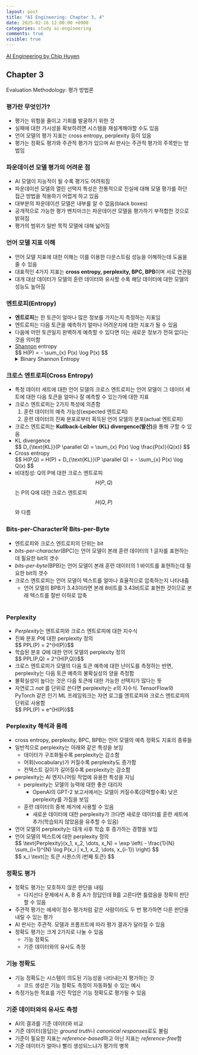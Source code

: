 ```yaml
---
layout: post
title: "AI Engineering: Chapter 3, 4"
date: 2025-02-16 12:00:00 +0900
categories: study ai-engineering
comments: true
visible: true
---
```

[AI Engineering by Chip Huyen](https://www.oreilly.com/library/view/ai-engineering/9781098166298/)

## Chapter 3
Evaluation Methodology: 평가 방법론

### 평가란 무엇인가?
- 평가는 위험을 줄이고 기회를 발굴하기 위한 것
- 실패에 대한 가시성을 확보하려면 시스템을 재설계해야할 수도 있음
- 언어 모델의 평가 지표는 cross entropy, perplexity 등이 있음
- 평가는 정확도 평가와 주관적 평가가 있으며 AI 판사는 주관적 평가의 주목받는 방법임

### 파운데이션 모델 평가의 어려운 점
- AI 모델이 지능적이 될 수록 평가도 어려워짐
- 파운데이션 모델의 열린 선택지 특성은 전통적으로 진실에 대해 모델 평가를 하던 접근 방법을 적용하기 어렵게 하고 있음
- 대부분의 파운데이션 모델은 내부를 알 수 없음(black boxes)
- 공개적으로 가능한 평가 벤치마크는 파운데이션 모델을 평가하기 부적합한 것으로 밝혀짐
- 평가의 범위가 일반 목적 모델에 대해 넓어짐

### 언어 모델 지표 이해
- 언어 모델 지표에 대한 이해는 이를 이용한 다운스트림 성능을 이해하는데 도움을 줄 수 있음
- 대표적인 4가지 지표는 <strong>cross entropy, perplexity, BPC, BPB</strong>이며 서로 연관됨
- 대개 대상 데이터가 모델의 훈련 데이터와 유사할 수록 해당 데이터에 대한 모델의 성능도 높아짐

### 엔트로피(Entropy)
- **엔트로피**는 한 토큰이 얼마나 많은 정보를 가지는지 측정하는 지표임
- 엔트로피는 다음 토큰을 예측하기 얼마나 어려운지에 대한 지표가 될 수 있음
- 다음에 어떤 토큰일지 완벽하게 예측할 수 있다면 이는 새로운 정보가 전혀 없다는 것을 의미함
- <a href="https://en.wikipedia.org/wiki/Claude_Shannon" title="정보 이론의 아버지">Shannon</a> entropy<br/>
    <div>$$ H(P) = - \sum_{x} P(x) \log P(x) $$</div>
    <details>
    <summary>Binary Shannon Entropy</summary>
    <img src="{{ "/assets/img/posts/study/ai-engineering/binary-shannon-entropy.png" | relative_url }}" width="440px"/>
    </details>

### 크로스 엔트로피(Cross Entropy)
- 특정 데이터 세트에 대한 언어 모델의 크로스 엔트로피는 언어 모델이 그 데이터 세트에 대한 다음 토큰을 얼마나 잘 예측할 수 있는가에 대한 지표
- 크로스 엔트로피는 2가지 특성에 의존함
    1. 훈련 데이터의 예측 가능성(expected 엔트로피)
    2. 훈련 데이터의 진짜 분포로부터 획득된 언어 모델의 분포(actual 엔트로피)
- 크로스 엔트로피는 <strong>Kullback-Leibler (KL) divergence(발산)</strong>을 통해 구할 수 있음
- KL divergence<br/>
    <div>$$ D_{\text{KL}}(P \parallel Q) = \sum_{x} P(x) \log \frac{P(x)}{Q(x)} $$</div>
- Cross entropy<br/>
    <div>$$ H(P,Q) = H(P) + D_{\text{KL}}(P \parallel Q) = - \sum_{x} P(x) \log Q(x) $$</div>
- 비대칭성: Q의 P에 대한 크로스 엔트로피 $$ H(P,Q) $$ 는 P의 Q에 대한 크로스 엔트로피 $$ H(Q,P) $$와 다름

### Bits-per-Character와 Bits-per-Byte
- 엔트로피와 크로스 엔트로피의 단위는 bit
- *bits-per-character*(BPC)는 언어 모델이 본래 훈련 데이터의 1 글자를 표현하는데 필요한 bit의 갯수
- *bits-per-byte*(BPB)는 언어 모델이 본래 훈련 데이터의 1 바이트를 표현하는데 필요한 bit의 갯수
- 크로스 엔트로피는 언어 모델이 텍스트를 얼마나 효율적으로 압축하는지 나타내줌
    - 언어 모델의 BPB가 3.43이라면 본래 8비트를 3.43비트로 표현한 것이므로 본래 텍스트를 절반 이하로 압축
<br/><br/>

### Perplexity
- *Perplexity*는 엔트로피와 크로스 엔트로피에 대한 지수식
- 진짜 분포 *P*에 대한 perplexity 정의<br/>
    <div>$$ PPL(P) = 2^{H(P)}$$</div>
- 학습된 분포 *Q*에 대한 언어 모델의 perplexity 정의<br/>
    <div>$$ PPL(P,Q) = 2^{H(P,Q)}$$</div>
- 크로스 엔트로피가 모델의 다음 토큰 예측에 대한 난이도를 측정하는 반면, perplexity는 다음 토큰 예측의 불확실성의 양을 측정함
- 불확실성이 높다는 것은 다음 토큰에 대한 가능한 선택지가 많다는 뜻
- 자연로그 *nat* 를 단위로 쓴다면 perplexity는 *e*의 지수식. TensorFlow와 PyTorch 같은 인기 ML 프레임워크는 자연 로그를 엔트로피와 크로스 엔트로피의 단위로 사용함<br/>
    <div>$$ PPL(P) = e^{H(P)}$$</div>

### Perplexity 해석과 용례
- cross entropy, perplexity, BPC, BPB는 언어 모델의 예측 정확도 지표의 종류들
- 일반적으로 perplexity는 아래와 같은 특성을 보임
    - 데이터가 구조화될수록 perplexity는 감소함
    - 어휘(vocabulary)가 커질수록 perplexity도 증가함
    - 컨텍스트 길이가 길어질수록 perplexity는 감소함
- perplexity는 AI 엔지니어링 작업에 유용한 특성을 지님
    - perplexity는 모델의 능력에 대한 좋은 대리자
        - OpenAI의 GPT-2 보고서에서는 모델이 커질수록(강력할수록) 낮은 perplexity를 가짐을 보임
    - 훈련 데이터의 중복 제거에 사용할 수 있음
        - 새로운 데이터에 대한 perplexity가 크다면 새로운 데이터를 훈련 세트에 추가(학습되지 않았음을 유추할 수 있음)
- 언어 모델의 perplexity는 대개 사후 학습 후 증가하는 경향을 보임
- 언어 모델의 텍스트에 대한 perplexity 정의<br/>
    <div>$$ \text{Perplexity}(x_1, x_2, \dots, x_N) = \exp \left( - \frac{1}{N} \sum_{i=1}^{N} \log P(x_i | x_1, x_2, \dots, x_{i-1}) \right) $$</div>
    <div>$$ x_i \text{는 토큰 시퀀스의 i번째 토큰} $$</div>

### 정확도 평가
- 정확도 평가는 모호하지 않은 판단을 내림
   - 다지선다 문제에서 A, B 중 A가 정답인데 B를 고른다면 틀렸음을 정확히 판단할 수 있음
- 주관적 평가는 에세이 점수 평가처럼 같은 사람이라도 두 번 평가하면 다른 판단을 내릴 수 있는 평가
- AI 판사는 주관적. 모델과 프롬프트에 따라 평가 결과가 달라질 수 있음
- 정확도 평가는 크게 2가지로 나눌 수 있음
    - 기능 정확도
    - 기준 데이터와의 유사도 측정

### 기능 정확도
- 기능 정확도는 시스템이 의도된 기능성을 나타내는지 평가하는 것
   - 코드 생성은 기능 정확도 측정이 자동화될 수 있는 예시
- 측정가능한 목표를 가진 작업은 기능 정확도로 평가될 수 있음

### 기준 데이터와의 유사도 측정
- AI의 결과를 기준 데이터와 비교
- 기준 데이터(응답)는 *ground truth*나 *canonical responses*로도 불림
- 기준이 필요한 지표는 *reference-based*하고 아닌 지표는 *reference-free*함
- 기준 데이터가 얼마나 빨리 생성되느냐가 평가의 병목

<!--
#### 정확히 일치(Exact match)
p-159

#### 언어적 유사도(Lexical similarity)

#### 의미적 유사도(Semantic similarity)

-->

<!--
<br/><br/>

## Chapter 4
Evaluate AI Systems: AI 시스템 평가

### 평가 기준

-->

